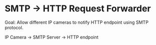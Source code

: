 # SMTP -> HTTP Request Forwarder

Goal: Allow different IP cameras to notify HTTP endpoint using SMTP protocol.

IP Camera -> SMTP Server -> HTTP endpoint

